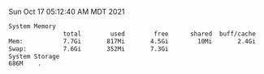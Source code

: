 Sun Oct 17 05:12:40 AM MDT 2021
```bash
System Memory
               total        used        free      shared  buff/cache   available
Mem:           7.7Gi       817Mi       4.5Gi        10Mi       2.4Gi       6.5Gi
Swap:          7.6Gi       352Mi       7.3Gi
System Storage
686M	.
```
